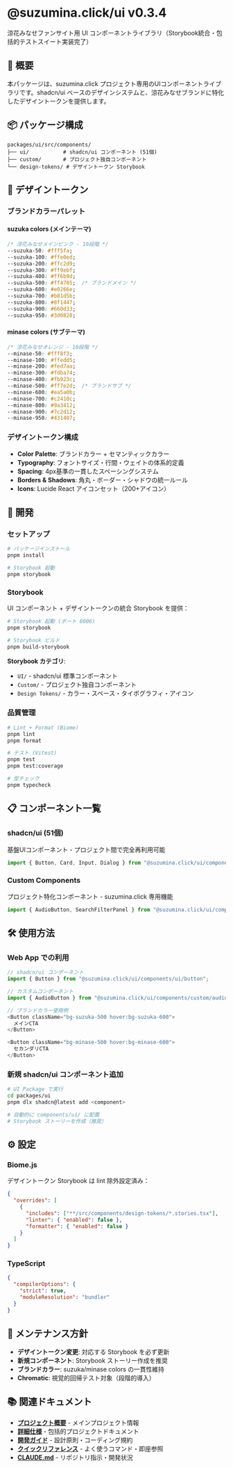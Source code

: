 # @suzumina.click/ui v0.3.4

涼花みなせファンサイト用 UI コンポーネントライブラリ（Storybook統合・包括的テストスイート実装完了）

## 🎯 概要

本パッケージは、suzumina.click プロジェクト専用のUIコンポーネントライブラリです。shadcn/ui ベースのデザインシステムと、涼花みなせブランドに特化したデザイントークンを提供します。

## 📦 パッケージ構成

```text
packages/ui/src/components/
├── ui/           # shadcn/ui コンポーネント (51個)
├── custom/       # プロジェクト独自コンポーネント
└── design-tokens/ # デザイントークン Storybook
```

## 🎨 デザイントークン

### ブランドカラーパレット

#### suzuka colors (メインテーマ)
```css
/* 涼花みなせメインピンク - 10段階 */
--suzuka-50: #fff5fa;
--suzuka-100: #ffe0ed;
--suzuka-200: #ffc2d9;
--suzuka-300: #ff9ebf;
--suzuka-400: #ff6b9d;
--suzuka-500: #ff4785;  /* ブランドメイン */
--suzuka-600: #e0266e;
--suzuka-700: #b81d5b;
--suzuka-800: #8f1447;
--suzuka-900: #660d33;
--suzuka-950: #3d0820;
```

#### minase colors (サブテーマ)
```css
/* 涼花みなせオレンジ - 10段階 */
--minase-50: #fff8f3;
--minase-100: #ffedd5;
--minase-200: #fed7aa;
--minase-300: #fdba74;
--minase-400: #fb923c;
--minase-500: #ff7e2d;  /* ブランドサブ */
--minase-600: #ea5a0b;
--minase-700: #c2410c;
--minase-800: #9a3412;
--minase-900: #7c2d12;
--minase-950: #431407;
```

### デザイントークン構成

- **Color Palette**: ブランドカラー + セマンティックカラー
- **Typography**: フォントサイズ・行間・ウェイトの体系的定義
- **Spacing**: 4px基準の一貫したスペーシングシステム
- **Borders & Shadows**: 角丸・ボーダー・シャドウの統一ルール
- **Icons**: Lucide React アイコンセット（200+アイコン）

## 🚀 開発

### セットアップ

```bash
# パッケージインストール
pnpm install

# Storybook 起動
pnpm storybook
```

### Storybook

UI コンポーネント + デザイントークンの統合 Storybook を提供：

```bash
# Storybook 起動 (ポート 6006)
pnpm storybook

# Storybook ビルド
pnpm build-storybook
```

**Storybook カテゴリ**:
- `UI/` - shadcn/ui 標準コンポーネント
- `Custom/` - プロジェクト独自コンポーネント  
- `Design Tokens/` - カラー・スペース・タイポグラフィ・アイコン

### 品質管理

```bash
# Lint + Format (Biome)
pnpm lint
pnpm format

# テスト (Vitest)
pnpm test
pnpm test:coverage

# 型チェック
pnpm typecheck
```

## 📋 コンポーネント一覧

### shadcn/ui (51個)

基盤UIコンポーネント - プロジェクト間で完全再利用可能

```typescript
import { Button, Card, Input, Dialog } from "@suzumina.click/ui/components/ui";
```

### Custom Components

プロジェクト特化コンポーネント - suzumina.click 専用機能

```typescript
import { AudioButton, SearchFilterPanel } from "@suzumina.click/ui/components/custom";
```

## 🛠️ 使用方法

### Web App での利用

```typescript
// shadcn/ui コンポーネント
import { Button } from "@suzumina.click/ui/components/ui/button";

// カスタムコンポーネント
import { AudioButton } from "@suzumina.click/ui/components/custom/audio-button";

// ブランドカラー使用例
<Button className="bg-suzuka-500 hover:bg-suzuka-600">
  メインCTA
</Button>

<Button className="bg-minase-500 hover:bg-minase-600">
  セカンダリCTA
</Button>
```

### 新規 shadcn/ui コンポーネント追加

```bash
# UI Package で実行
cd packages/ui
pnpm dlx shadcn@latest add <component>

# 自動的に components/ui/ に配置
# Storybook ストーリーを作成（推奨）
```

## ⚙️ 設定

### Biome.js

デザイントークン Storybook は lint 除外設定済み：

```json
{
  "overrides": [
    {
      "includes": ["**/src/components/design-tokens/*.stories.tsx"],
      "linter": { "enabled": false },
      "formatter": { "enabled": false }
    }
  ]
}
```

### TypeScript

```json
{
  "compilerOptions": {
    "strict": true,
    "moduleResolution": "bundler"
  }
}
```

## 🎯 メンテナンス方針

- **デザイントークン変更**: 対応する Storybook を必ず更新
- **新規コンポーネント**: Storybook ストーリー作成を推奨
- **ブランドカラー**: suzuka/minase colors の一貫性維持
- **Chromatic**: 視覚的回帰テスト対象（段階的導入）

## 📚 関連ドキュメント

- **[プロジェクト概要](../../README.md)** - メインプロジェクト情報
- **[詳細仕様](../../docs/README.md)** - 包括的プロジェクトドキュメント
- **[開発ガイド](../../docs/DEVELOPMENT.md)** - 設計原則・コーディング規約
- **[クイックリファレンス](../../docs/QUICK_REFERENCE.md)** - よく使うコマンド・即座参照
- **[CLAUDE.md](../../CLAUDE.md)** - リポジトリ指示・開発状況